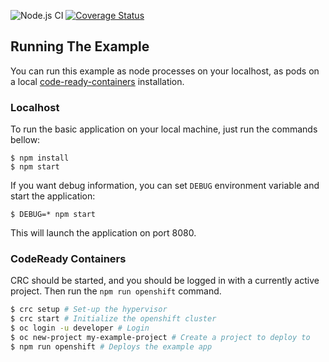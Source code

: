  ![Node.js CI](https://github.com/nodeshift-starters/nodejs-rest-http-ts/workflows/ci/badge.svg)
 [![Coverage Status](https://coveralls.io/repos/github/nodeshift-starters/nodejs-rest-http-ts/badge.svg?branch=main)](https://coveralls.io/github/nodeshift-starters/nodejs-rest-http-ts?branch=main)

## Running The Example

You can run this example as node processes on your localhost, as pods on a local
[code-ready-containers](https://developers.redhat.com/products/codeready-containers/overview) installation.

### Localhost

To run the basic application on your local machine, just run the commands bellow:

```
$ npm install
$ npm start
```

If you want debug information, you can set `DEBUG` environment variable and start the application:

```
$ DEBUG=* npm start
```

This will launch the application on port 8080.

### CodeReady Containers

CRC should be started, and you should be logged in with a currently
active project. Then run the `npm run openshift` command.

```sh
$ crc setup # Set-up the hypervisor
$ crc start # Initialize the openshift cluster
$ oc login -u developer # Login
$ oc new-project my-example-project # Create a project to deploy to
$ npm run openshift # Deploys the example app
```
